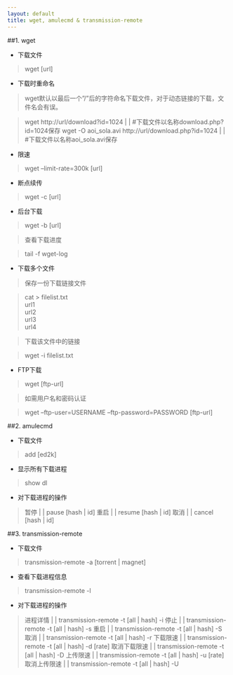```yaml
---
layout: default
title: wget, amulecmd & transmission-remote
---
```


##1. wget 

- 下载文件

>wget [url]

- 下载时重命名

>wget默认以最后一个”/”后的字符命名下载文件，对于动态链接的下载，文件名会有误。

>wget http://url/download?id=1024 | | #下载文件以名称download.php?id=1024保存
>wget -O aoi_sola.avi http://url/download.php?id=1024 | | #下载文件以名称aoi_sola.avi保存

- 限速

>wget –limit-rate=300k [url]

- 断点续传

>wget -c [url]

- 后台下载

>wget -b [url]

>查看下载进度

>tail -f wget-log

- 下载多个文件

>保存一份下载链接文件

>cat > filelist.txt <br>
>url1<br>
>url2<br>
>url3<br>
>url4

>下载该文件中的链接

>wget -i filelist.txt

- FTP下载

>wget [ftp-url]

>如需用户名和密码认证

>wget –ftp-user=USERNAME –ftp-password=PASSWORD [ftp-url]

##2. amulecmd

- 下载文件

>add [ed2k]

- 显示所有下载进程

>show dl

- 对下载进程的操作

>暂停 | | pause [hash \| id]
>重启 | | resume [hash \| id]
>取消 | | cancel [hash \| id]


##3. transmission-remote

- 下载文件

>transmission-remote -a [torrent \| magnet]

- 查看下载进程信息

>transmission-remote -l

- 对下载进程的操作

>进程详情 | | transmission-remote -t [all \| hash] -i
>停止 | | transmission-remote -t [all \| hash] -s
>重启 | | transmission-remote -t [all \| hash] -S
>取消 | | transmission-remote -t [all \| hash] -r
>下载限速 | | transmission-remote -t [all \| hash] -d [rate]
>取消下载限速 | | transmission-remote -t [all \| hash] -D
>上传限速 | | transmission-remote -t [all \| hash] -u [rate]
>取消上传限速 | | transmission-remote -t [all \| hash] -U







